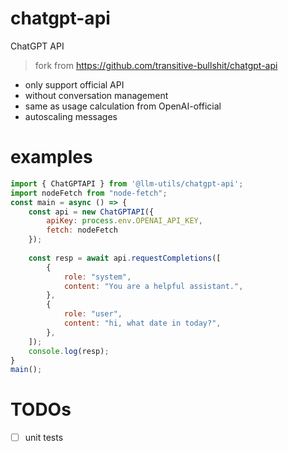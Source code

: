# chatgpt-api
ChatGPT API

> fork from https://github.com/transitive-bullshit/chatgpt-api

- only support official API
- without conversation management
- same as usage calculation from OpenAI-official
- autoscaling messages

# examples
```js
import { ChatGPTAPI } from '@llm-utils/chatgpt-api';
import nodeFetch from "node-fetch";
const main = async () => {
    const api = new ChatGPTAPI({
        apiKey: process.env.OPENAI_API_KEY,
        fetch: nodeFetch
    });
    
    const resp = await api.requestCompletions([
        {
            role: "system",
            content: "You are a helpful assistant.",
        },
        {
            role: "user",
            content: "hi, what date in today?",
        },
    ]);
    console.log(resp);
}
main();
```

# TODOs
- [ ] unit tests
